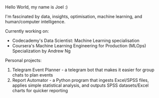 Hello World, my name is Joel :)

I'm fascinated by data, insights, optimisation, machine learning, and human/computer intelligence.

Currently working on:
- Codecademy's Data Scientist: Machine Learning specialisation
- Coursera's Machine Learning Engineering for Production (MLOps) Specialization by Andrew Ng

Personal projects:
1) Telegram Event Planner - a telegram bot that makes it easier for group chats to plan events 
2) Report Automator - a Python program that ingests Excel/SPSS files, applies simple statistical analysis, and outputs SPSS datasets/Excel charts for quicker reporting
